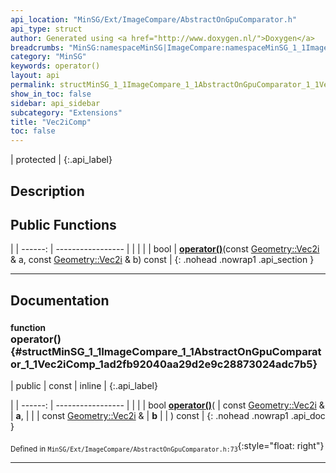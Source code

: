 ```yaml
---
api_location: "MinSG/Ext/ImageCompare/AbstractOnGpuComparator.h"
api_type: struct
author: Generated using <a href="http://www.doxygen.nl/">Doxygen</a>
breadcrumbs: "MinSG:namespaceMinSG|ImageCompare:namespaceMinSG_1_1ImageCompare|AbstractOnGpuComparator:classMinSG_1_1ImageCompare_1_1AbstractOnGpuComparator"
category: "MinSG"
keywords: operator()
layout: api
permalink: structMinSG_1_1ImageCompare_1_1AbstractOnGpuComparator_1_1Vec2iComp
show_in_toc: false
sidebar: api_sidebar
subcategory: "Extensions"
title: "Vec2iComp"
toc: false
---
```


| protected |
{:.api_label}

## Description





## Public Functions

|
| ------: | ----------------- |
|  | |
| bool | **[operator()](#structMinSG_1_1ImageCompare_1_1AbstractOnGpuComparator_1_1Vec2iComp_1ad2fb92040aa29d2e9c28873024adc7b5)**(const [Geometry::Vec2i](namespaceGeometry#namespaceGeometry_1af5c374694b0993fb291b80677f10c64c) & a, const [Geometry::Vec2i](namespaceGeometry#namespaceGeometry_1af5c374694b0993fb291b80677f10c64c) & b) const |
{: .nohead .nowrap1 .api_section }


-------------------------------------------------------------------

## Documentation

### <small>function</small><br/> operator() {#structMinSG_1_1ImageCompare_1_1AbstractOnGpuComparator_1_1Vec2iComp_1ad2fb92040aa29d2e9c28873024adc7b5}

| public | const | inline |
{:.api_label}

|
| ------: | ----------------- |
|  |
| bool **[operator()](#structMinSG_1_1ImageCompare_1_1AbstractOnGpuComparator_1_1Vec2iComp_1ad2fb92040aa29d2e9c28873024adc7b5)**( | const [Geometry::Vec2i](namespaceGeometry#namespaceGeometry_1af5c374694b0993fb291b80677f10c64c) & | **a**, |
| | const [Geometry::Vec2i](namespaceGeometry#namespaceGeometry_1af5c374694b0993fb291b80677f10c64c) & | **b** |
|   ) const |
{: .nohead .nowrap1 .api_doc }





<sub>Defined in `MinSG/Ext/ImageCompare/AbstractOnGpuComparator.h:73`</sub>{:style="float: right"}

-------------------------------------------------------------------

